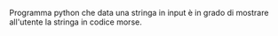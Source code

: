 Programma python che data una stringa in input è in grado di mostrare all'utente la stringa in codice morse.
